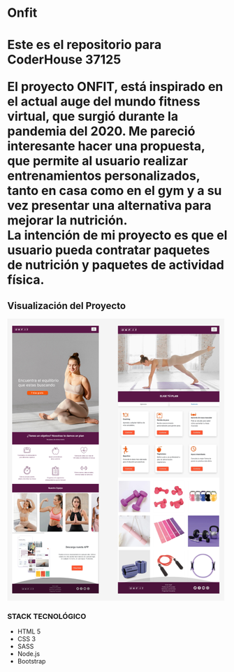 <h1> Onfit <h1>
<p> Este es el repositorio para CoderHouse 37125 </p>
 
<p>El proyecto ONFIT, está inspirado en el actual auge del mundo fitness virtual, que surgió durante la pandemia del 2020. Me pareció interesante hacer una propuesta, que permite al usuario realizar entrenamientos personalizados, tanto en casa como en el gym y a su vez presentar una alternativa para mejorar la nutrición.
<br>
La intención de mi proyecto es que el usuario pueda contratar paquetes de nutrición y paquetes de actividad física.
</p>

<h2> Visualización del Proyecto </h2>
<img src="./img/pres.png">


<h3>STACK TECNOLÓGICO</h3>
    <ul> 
    <li> HTML 5</li>
    <li> CSS 3</li>
    <li> SASS</li>
    <li> Node.js </li>
    <li> Bootstrap </li>
    </ul>